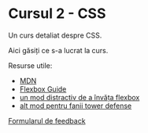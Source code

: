 # Cursul 2 - CSS

Un curs detaliat despre CSS.

Aici găsiți ce s-a lucrat la curs.

Resurse utile:

* [MDN](https://developer.mozilla.org/en-US/docs/Learn/CSS)
* [Flexbox Guide](https://css-tricks.com/snippets/css/a-guide-to-flexbox/)
* [un mod distractiv de a învăța flexbox](http://flexboxfroggy.com/)
* [alt mod pentru fanii tower defense](http://www.flexboxdefense.com/)

[Formularul de feedback](https://victorlocoman.typeform.com/to/ClOi6C)

